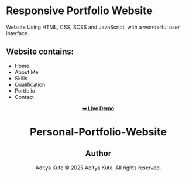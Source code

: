 # Responsive Portfolio Website 

Website Using HTML, CSS, SCSS and JavaScript, with a wonderful user interface.

## Website contains: 

- Home
- About Me
- Skills
- Qualification
- Portfolio
- Contact

<div align="center">
<a href="https://aditya534.netlify.app"><strong>➥ Live Demo</strong></a>


# Personal-Portfolio-Website

##  Author
Aditya Kute
© 2025 Aditya Kute. All rights reserved.
